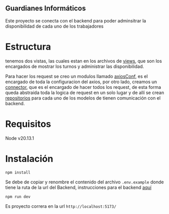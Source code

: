 ## Guardianes Informáticos

Este proyecto se conecta con el backend para poder adminsitrar la disponibilidad de cada uno de los trabajadores

# Estructura

tenemos dos vistas, las cuales estan en los archivos de [views](https://github.com/daniel-arenas-ror/guardianes-front/tree/main/src/views), que son los encargados de mostrar los turnos y administrar las disponibilidad.

Para hacer los request se creo un modulos llamado [axiosConf](https://github.com/daniel-arenas-ror/guardianes-front/blob/main/src/core/axiosConf/index.js), es el encargado de toda la configuracion del axios, por otro lado, creamos un [connector](https://github.com/daniel-arenas-ror/guardianes-front/blob/main/src/core/connector/index.js), que es el encargado de hacer todos los request, de esta forma queda abstraida toda la logica de request en un solo lugar y de allí se crean [repositorios](https://github.com/daniel-arenas-ror/guardianes-front/tree/main/src/repositories) para cada uno de los modelos de tienen comunicación con el backend.

# Requisitos

Node v20.13.1

# Instalación

```
npm install
```

Se debe de copiar y renombre el contenido del archivo `.env.example` donde tiene la ruta de la url del Backend, instrucciones para el backend [aquí](https://github.com/daniel-arenas-ror/guardianes-back)

```
npm run dev
```

Es proyecto correra en la url `http://localhost:5173/`
